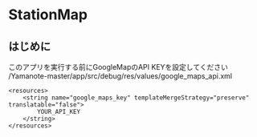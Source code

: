 # StationMap

## はじめに
このアプリを実行する前にGoogleMapのAPI KEYを設定してください  
/Yamanote-master/app/src/debug/res/values/google_maps_api.xml

```
<resources>
    <string name="google_maps_key" templateMergeStrategy="preserve" translatable="false">
        YOUR_API_KEY
    </string>
</resources>
```
